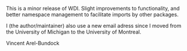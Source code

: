 This is a minor release of WDI. Slight improvements to functionality, and better namespace management to facilitate imports by other packages.

I (the author/maintainer) also use a new email adress since I moved from the University of Michigan to the University of Montreal.

Vincent Arel-Bundock
